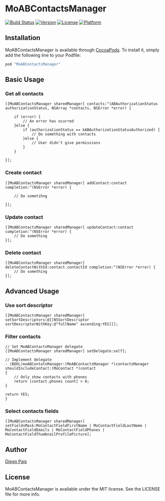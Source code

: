 # MoABContactsManager

[![Build Status](https://api.travis-ci.org/Alterplay/APAddressBook.svg)](https://travis-ci.org/Alterplay/APAddressBook)
[![Version](https://img.shields.io/cocoapods/v/MoABContactsManager.svg?style=flat)](http://cocoapods.org/pods/MoABContactsManager)
[![License](https://img.shields.io/cocoapods/l/MoABContactsManager.svg?style=flat)](http://cocoapods.org/pods/MoABContactsManager)
[![Platform](https://img.shields.io/cocoapods/p/MoABContactsManager.svg?style=flat)](http://cocoapods.org/pods/MoABContactsManager)


## Installation

MoABContactsManager is available through [CocoaPods](http://cocoapods.org). To install
it, simply add the following line to your Podfile:

```ruby
pod "MoABContactsManager"
```

## Basic Usage

### Get all contacts
```
[[MoABContactsManager sharedManager] contacts:^(ABAuthorizationStatus authorizationStatus, NSArray *contacts, NSError *error) {

    if (error) {
        // An error has ocurred
    }else {
        if (authorizationStatus == kABAuthorizationStatusAuthorized) {
            // Do something with contacts
        }else {
            // User didn't give permissions
        }
    }

}];

```

### Create contact

```
[[MoABContactsManager sharedManager] addContact:contact completion:^(NSError *error) {

    // Do sometihng

}];
```

### Update contact

```
[[MoABContactsManager sharedManager] updateContact:contact completion:^(NSError *error) {
    // Do something
}];

```

### Delete contact

```
[[MoABContactsManager sharedManager] deleteContactWithId:contact.contactId completion:^(NSError *error) {
    // Do something
}];

```

## Advanced Usage

### Use sort descriptor

```
[[MoABContactsManager sharedManager] setSortDescriptors:@[[NSSortDescriptor sortDescriptorWithKey:@"fullName" ascending:YES]]];
```

### Filter contacts

```
// Set MoABContactsManager delegate
[[MoABContactsManager sharedManager] setDelegate:self];

// Implement delegate
- (BOOL)moABContatsManager:(MoABContactsManager *)contactsManager shouldIncludeContact:(MoContact *)contact
{
    // Only show contacts with phones
    return [contact.phones count] > 0;
}

return YES;
}

```

### Select contacts fields

```
[[MoABContactsManager sharedManager] setFieldsMask:MoContactFieldFirstName | MoContactFieldLastName | MoContactFieldEmails | MoContactFieldPhones | MoContactFieldThumbnailProfilePicture];
```

## Author

[Diego Pais](https://github.com/diegof29)

## License

MoABContactsManager is available under the MIT license. See the LICENSE file for more info.